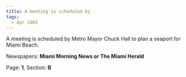 ```yaml
---  
title: A meeting is scheduled by  
tags:  
  - Apr 1965  
---  
```

  
A meeting is scheduled by Metro Mayor Chuck Hall to plan a seaport for Miami Beach.  
  
Newspapers: **Miami Morning News or The Miami Herald**  
  
Page: **1**, Section: **B** 
